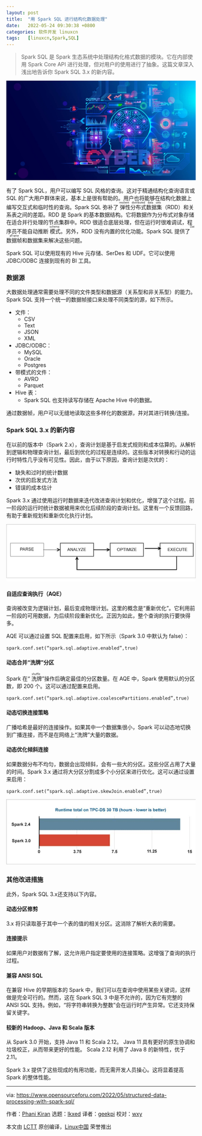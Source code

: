```yaml
---
layout: post
title:	"用 Spark SQL 进行结构化数据处理"
date:	2022-05-24 09:30:38 +0800 
categories:	软件开发 linuxcn 
tags:	[linuxcn,Spark,SQL]
---
```




> 
> Spark SQL 是 Spark 生态系统中处理结构化格式数据的模块。它在内部使用 Spark Core API 进行处理，但对用户的使用进行了抽象。这篇文章深入浅出地告诉你 Spark SQL 3.x 的新内容。
> 
> 
> 


![](/Asserts/Images/album/202205/24/093036xaf6kaz1auaf4a7s.jpg)


有了 Spark SQL，用户可以编写 SQL 风格的查询。这对于精通结构化查询语言或 SQL 的广大用户群体来说，基本上是很有帮助的。用户也将能够在结构化数据上编写交互式和临时性的查询。Spark SQL 弥补了<ruby> 弹性分布式数据集 <rt>  resilient distributed data sets </rt></ruby>（RDD）和关系表之间的差距。RDD 是 Spark 的基本数据结构。它将数据作为分布式对象存储在适合并行处理的节点集群中。RDD 很适合底层处理，但在运行时很难调试，程序员不能自动推断<ruby> 模式 <rt>  schema </rt></ruby>。另外，RDD 没有内置的优化功能。Spark SQL 提供了<ruby> 数据帧 <rt>  DataFrame </rt></ruby>和数据集来解决这些问题。


Spark SQL 可以使用现有的 Hive 元存储、SerDes 和 UDF。它可以使用 JDBC/ODBC 连接到现有的 BI 工具。


### 数据源


大数据处理通常需要处理不同的文件类型和数据源（关系型和非关系型）的能力。Spark SQL 支持一个统一的数据帧接口来处理不同类型的源，如下所示。


* 文件：
	+ CSV
	+ Text
	+ JSON
	+ XML
* JDBC/ODBC：
	+ MySQL
	+ Oracle
	+ Postgres
* 带模式的文件：
	+ AVRO
	+ Parquet
* Hive 表：
	+ Spark SQL 也支持读写存储在 Apache Hive 中的数据。


通过数据帧，用户可以无缝地读取这些多样化的数据源，并对其进行转换/连接。


### Spark SQL 3.x 的新内容


在以前的版本中（Spark 2.x），查询计划是基于启发式规则和成本估算的。从解析到逻辑和物理查询计划，最后到优化的过程是连续的。这些版本对转换和行动的运行时特性几乎没有可见性。因此，由于以下原因，查询计划是次优的：


* 缺失和过时的统计数据
* 次优的启发式方法
* 错误的成本估计


Spark 3.x 通过使用运行时数据来迭代改进查询计划和优化，增强了这个过程。前一阶段的运行时统计数据被用来优化后续阶段的查询计划。这里有一个反馈回路，有助于重新规划和重新优化执行计划。


![Figure 1: Query planning](/Asserts/Images/album/202205/24/093039bgv1g1kw54xbk211.jpg)


#### 自适应查询执行（AQE）


查询被改变为逻辑计划，最后变成物理计划。这里的概念是“重新优化”。它利用前一阶段的可用数据，为后续阶段重新优化。正因为如此，整个查询的执行要快得多。


AQE 可以通过设置 SQL 配置来启用，如下所示（Spark 3.0 中默认为 false）：



```
spark.conf.set(“spark.sql.adaptive.enabled”,true)

```

#### 动态合并“洗牌”分区


Spark 在“<ruby> 洗牌 <rt>  shuffle </rt></ruby>”操作后确定最佳的分区数量。在 AQE 中，Spark 使用默认的分区数，即 200 个。这可以通过配置来启用。



```
spark.conf.set(“spark.sql.adaptive.coalescePartitions.enabled”,true)

```

#### 动态切换连接策略


广播哈希是最好的连接操作。如果其中一个数据集很小，Spark 可以动态地切换到广播连接，而不是在网络上“洗牌”大量的数据。


#### 动态优化倾斜连接


如果数据分布不均匀，数据会出现倾斜，会有一些大的分区。这些分区占用了大量的时间。Spark 3.x 通过将大分区分割成多个小分区来进行优化。这可以通过设置来启用：



```
spark.conf.set(“spark.sql.adaptive.skewJoin.enabled”,true)

```

![Figure 2: Performance improvement in Spark 3.x (Source: Databricks)](/Asserts/Images/album/202205/24/093039mz91rb31jiyt3qjc.jpg)


### 其他改进措施


此外，Spark SQL 3.x还支持以下内容。


#### 动态分区修剪


3.x 将只读取基于其中一个表的值的相关分区。这消除了解析大表的需要。


#### 连接提示


如果用户对数据有了解，这允许用户指定要使用的连接策略。这增强了查询的执行过程。


#### 兼容 ANSI SQL


在兼容 Hive 的早期版本的 Spark 中，我们可以在查询中使用某些关键词，这样做是完全可行的。然而，这在 Spark SQL 3 中是不允许的，因为它有完整的 ANSI SQL 支持。例如，“将字符串转换为整数”会在运行时产生异常。它还支持保留关键字。


#### 较新的 Hadoop、Java 和 Scala 版本


从 Spark 3.0 开始，支持 Java 11 和 Scala 2.12。 Java 11 具有更好的原生协调和垃圾校正，从而带来更好的性能。 Scala 2.12 利用了 Java 8 的新特性，优于 2.11。


Spark 3.x 提供了这些现成的有用功能，而无需开发人员操心。这将显着提高 Spark 的整体性能。




---


via: <https://www.opensourceforu.com/2022/05/structured-data-processing-with-spark-sql/>


作者：[Phani Kiran](https://www.opensourceforu.com/author/phani-kiran/) 选题：[lkxed](https://github.com/lkxed) 译者：[geekpi](https://github.com/geekpi) 校对：[wxy](https://github.com/wxy)


本文由 [LCTT](https://github.com/LCTT/TranslateProject) 原创编译，[Linux中国](https://linux.cn/) 荣誉推出
